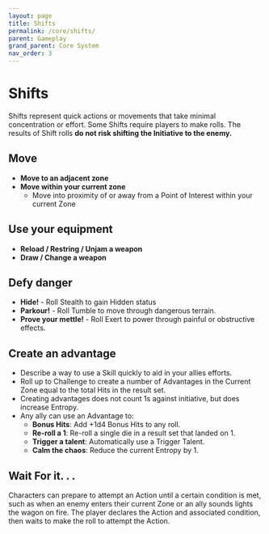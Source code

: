 ```yaml
---
layout: page
title: Shifts
permalink: /core/shifts/
parent: Gameplay
grand_parent: Core System
nav_order: 3
---
```


# Shifts

Shifts represent quick actions or movements that take minimal concentration or effort.  Some Shifts require players to make rolls.  The results of Shift rolls **do not risk shifting the Initiative to the enemy.**

## Move
- **Move to an adjacent zone**
- **Move within your current zone**
    - Move into proximity of or away from a Point of Interest within your current Zone

## Use your equipment
- **Reload / Restring / Unjam a weapon**
- **Draw / Change  a weapon**

## Defy danger
- **Hide!** - Roll Stealth to gain Hidden status
- **Parkour!** - Roll Tumble to move through dangerous terrain.
- **Prove your mettle!** - Roll Exert to power through painful or obstructive effects.

## Create an advantage
- Describe a way to use a Skill quickly to aid in your allies efforts.
- Roll up to Challenge to create a number of Advantages in the Current Zone equal to the total Hits in the result set.
- Creating advantages does not count 1s against initiative, but does increase Entropy.
- Any ally can use an Advantage to:
    - **Bonus Hits**: Add +1d4 Bonus Hits to any roll.
    - **Re-roll a 1**: Re-roll a single die in a result set that landed on 1.
    - **Trigger a talent**: Automatically use a Trigger Talent.
    - **Calm the chaos**: Reduce the current Entropy by 1.

## Wait For it. . .
Characters can prepare to attempt an Action until a certain condition is met, such as when an enemy enters their current Zone or an ally sounds lights the wagon on fire.  The player declares the Action and associated condition, then waits to make the roll to attempt the Action.
